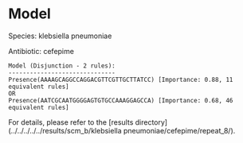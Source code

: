 
# Model

Species: klebsiella pneumoniae

Antibiotic: cefepime

```
Model (Disjunction - 2 rules):
------------------------------
Presence(AAAAGCAGGCCAGGACGTTCGTTGCTTATCC) [Importance: 0.88, 11 equivalent rules]
OR
Presence(AATCGCAATGGGGAGTGTGCCAAAGGAGCCA) [Importance: 0.68, 46 equivalent rules]

```

For details, please refer to the [results directory](../../../../../results/scm_b/klebsiella pneumoniae/cefepime/repeat_8/).

